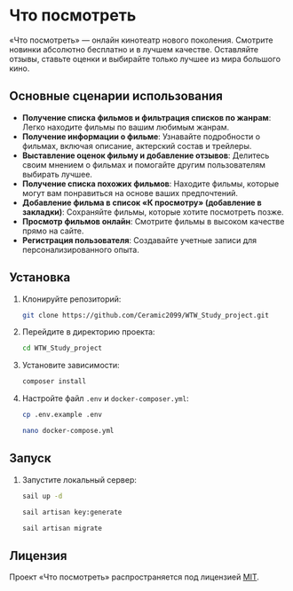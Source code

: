 # Что посмотреть

«Что посмотреть» — онлайн кинотеатр нового поколения. Смотрите новинки абсолютно бесплатно и в лучшем качестве. Оставляйте отзывы, ставьте оценки и выбирайте только лучшее из мира большого кино.

## Основные сценарии использования

- **Получение списка фильмов и фильтрация списков по жанрам**: Легко находите фильмы по вашим любимым жанрам.
- **Получение информации о фильме**: Узнавайте подробности о фильмах, включая описание, актерский состав и трейлеры.
- **Выставление оценок фильму и добавление отзывов**: Делитесь своим мнением о фильмах и помогайте другим пользователям выбирать лучшее.
- **Получение списка похожих фильмов**: Находите фильмы, которые могут вам понравиться на основе ваших предпочтений.
- **Добавление фильма в список «К просмотру» (добавление в закладки)**: Сохраняйте фильмы, которые хотите посмотреть позже.
- **Просмотр фильмов онлайн**: Смотрите фильмы в высоком качестве прямо на сайте.
- **Регистрация пользователя**: Создавайте учетные записи для персонализированного опыта.

## Установка

1. Клонируйте репозиторий:
    ```sh
    git clone https://github.com/Ceramic2099/WTW_Study_project.git
    ```
2. Перейдите в директорию проекта:
    ```sh
    cd WTW_Study_project
    ```
3. Установите зависимости:
    ```sh
    composer install
    ```
4. Настройте файл `.env` и `docker-composer.yml`:
    ```sh
    cp .env.example .env
    ```
    ```sh
    nano docker-compose.yml
    ```
## Запуск

1. Запустите локальный сервер:
    ```sh
    sail up -d
    ```
    ```sh
    sail artisan key:generate
    ```
    ```sh
    sail artisan migrate
    ```

## Лицензия

Проект «Что посмотреть» распространяется под лицензией [MIT](LICENSE).
